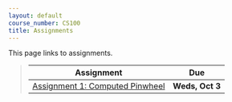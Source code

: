 ```yaml
---
layout: default
course_number: CS100
title: Assignments
---
```


This page links to assignments.


> Assignment                                                                             |     Due     |
> -------------------------------------------------------------------------------------- | ----------- |
> [Assignment 1: Computed Pinwheel](CPADS_Assign1.pdf)                                   | **Weds, Oct 3** |

<!--
> [Assignment 2: Triangles (Functions and Loops)](CPADS_Assign2.pdf) <br /> [triangles.py](src/triangles.py)                                                         | **Oct 30**  |
> [Assignment 3: Turtle Game (Decisions and While Loops)](CPADS_Assign3.pdf) <br /> [turtlegame.py](src/turtlegame.py)                                                       | **Nov 10**  |
> [Assignment 3: Turtle Game (Strategy Solutions)](CPADS_Assign3-strategies-solution.pdf) <br /> [Programming Solution Python file](src/turtlegame-solution.py)                                                        |             |
> [Final Project Proposal](CPADS_FinalProject.pdf)                                       | **Nov 20** |
> [Turtle Game Enhancements](CPADS_TurtleGameProject.pdf)                                | **Nov 20** |
-->
